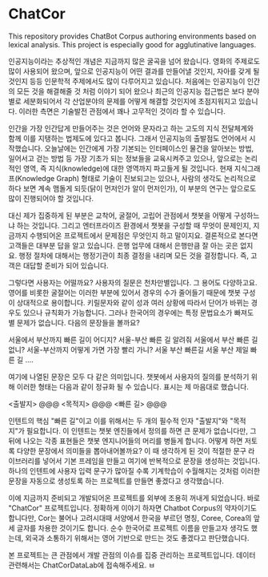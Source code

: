 # ChatCor
This repository provides ChatBot Corpus authoring environments based on lexical analysis. This project is especially good for agglutinative languages.

인공지능이라는 추상적인 개념은 지금까지 많은 굴곡을 넘어 왔습니다. 영화의 주제로도 많이 사용되어 왔으며, 앞으로 인공지능이 어떤 결과를 만들어낼 것인지, 자아를 갖게 될 것인지 등등 인문학적 주제에서도 많이 다루어지고 있습니다. 처음에는 인공지능이 인간의 모든 것을 해결해줄 것 처럼 이야기 되어 왔으나 최근의 인공지능 접근법은 보다 분야별로 세분화되어서 각 산업분야의 문제를 어떻게 해결할 것인지에 초점지워지고 있습니다. 이러한 측면은 기술발전 관점에서 꽤나 고무적인 것이라 할 수 있습니다.

인간을 가장 인간답게 만들어주는 것은 언어와 문자라고 하는 고도의 지식 전달체계와 함께 이를 지탱하는 법제도에 있다고 봅니다. 그래서 인공지능의 출발점도 언어에서 시작했습니다. 오늘날에는 인간에게 가장 기본되는 인터페이스인 물건을 알아보는 방법, 일어서고 걷는 방법 등 가장 기초가 되는 정보들을 교육시켜주고 있으나, 앞으로는 논리적인 영역, 즉 지식(knowledge)에 대한 영역까지 파고들게 될 것입니다. 현재 지식그래프(Knowledge Graph) 형태로 기술이 진보되고는 있으나, 사람의 생각도 논리적으로 하다 보면 계속 맴돌게 되듯(닭이 먼저인가 알이 먼저인가), 이 부분의 연구는 앞으로도 많이 진행되어야 할 것입니다.

대신 제가 집중하게 된 부분은 교착어, 굴절어, 고립어 관점에서 챗봇을 어떻게 구성하느냐 하는 것입니다. 그리고 엔터프라이즈 환경에서 챗봇을 구성할 때 무엇이 문제인지, 지금까지 수행되어온 프로젝트에서 문제점은 무엇인지 하고 말이지요. 결론적으로 본다면 고객들은 대부분 답을 알고 있습니다. 은행 업무에 대해서 은행만큼 잘 아는 곳은 없지요. 행정 절차에 대해서는 행정기관이 최종 결정을 내리며 모든 것을 결정합니다. 즉, 고객은 대답할 준비가 되어 있습니다.

그렇다면 사용자는 어떨까요? 사용자의 질문은 천차만별입니다. 그 용어도 다양하고요. 영어를 비롯한 굴절어는 이러한 부분에 있어서 경우의 수가 줄어들기 때문에 챗봇 구성이 상대적으로 용이합니다. 키릴문자와 같이 성과 여러 상황에 따라서 단어가 바뀌는 경우도 있으나 규칙화가 가능합니다. 그러나 한국어의 경우에는 특정 문법요소가 빠져도 별 문제가 없습니다. 다음의 문장들을 볼까요?

서울에서 부산까지 빠른 길이 어디지?
서울-부산 빠른 길 알려줘
서울에서 부산 빠른 길 없니?
서울-부산까지 어떻게 가면 가장 빨리 가니?
서울 부산 빠른길
서울 부산 제일 빠른 길
....

여기에 나열된 문장은 모두 다 같은 의미입니다. 챗봇에서 사용자의 질의를 분석하기 위해 이러한 형태는 다음과 같이 정규화 될 수 있습니다. 표시는 제 마음대로 했습니다.

<출발지> @@@ <목적지> @@@ <빠른 길> @@@

인텐트의 핵심 "빠른 길"이고 이를 위해서는 두 개의 필수적 인자 "출발지"와 "목적지"가 필요합니다. 이 인텐트는 챗봇 엔진들에서 정의를 하면 큰 문제가 없습니다만, 그 뒤에 나오는 각종 표현들은 챗봇 엔지니어들의 머리를 병들게 합니다. 어떻게 하면 저토록 다양한 문장에서 의미들을 뽑아내어볼까요? 이 때 생각하게 된 것이 적절한 문구 라이브러리를 넣어서 기본 프레임을 만들고 여기에 반복적으로 문장을 생성하는 것입니다. 하나의 인텐트에 사용자 입력 문구가 많아질 수록 기계학습이 수월해지는 것처럼 이러한 문장을 자동으로 생성토록 하는 프로젝트를 만들면 좋겠다고 생각했습니다.

이에 지금까지 준비되고 개발되어온 프로젝트를 외부에 조용히 꺼내게 되었습니다. 바로 "ChatCor" 프로젝트입니다. 정확하게 이야기 하자면 Chatbot Corpus의 약자이기도 합니다만, Cor는 불어나 고려시대때 서양에서 한국을 부르던 명칭, Coree, Corea의 앞 세 글자를 차용한 것이기도 합니다. 순수 한국어로 프로젝트 이름을 만들고자 생각도 했는데, 외국과 소통하기 위해서는 영어 기반으로 만드는 것도 좋겠다고 판단했습니다.


본 프로젝트는 큰 관점에서 개발 관점의 이슈를 집중 관리하는 프로젝트입니다. 데이터 관련해서는 ChatCorDataLab에 접속해주세요.
ㅂ
